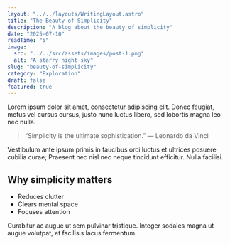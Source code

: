 ```yaml
---
layout: "../../layouts/WritingLayout.astro"
title: "The Beauty of Simplicity"
description: "A blog about the beauty of simplicity"
date: "2025-07-10"
readTime: "5"
image:
  src: "../../src/assets/images/post-1.png"
  alt: "A starry night sky"
slug: "beauty-of-simplicity"
category: "Exploration"
draft: false
featured: true
---
```


Lorem ipsum dolor sit amet, consectetur adipiscing elit. Donec feugiat, metus vel cursus cursus, justo nunc luctus libero, sed lobortis magna leo nec nulla. 

> “Simplicity is the ultimate sophistication.” — Leonardo da Vinci

Vestibulum ante ipsum primis in faucibus orci luctus et ultrices posuere cubilia curae; Praesent nec nisl nec neque tincidunt efficitur. Nulla facilisi.

## Why simplicity matters

- Reduces clutter
- Clears mental space
- Focuses attention

Curabitur ac augue ut sem pulvinar tristique. Integer sodales magna ut augue volutpat, et facilisis lacus fermentum.
